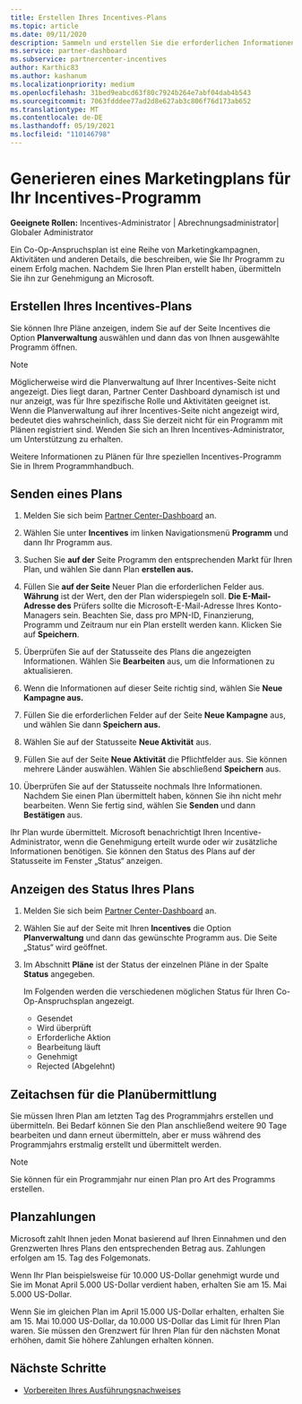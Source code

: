 ```yaml
---
title: Erstellen Ihres Incentives-Plans
ms.topic: article
ms.date: 09/11/2020
description: Sammeln und erstellen Sie die erforderlichen Informationen, um einen erfolgreichen Marketingplan für Ihr Incentives-Programm zu generieren.
ms.service: partner-dashboard
ms.subservice: partnercenter-incentives
author: Karthic83
ms.author: kashanum
ms.localizationpriority: medium
ms.openlocfilehash: 31bed9eabcd63f80c7924b264e7abf04dab4b543
ms.sourcegitcommit: 7063fdddee77ad2d8e627ab3c806f76d173ab652
ms.translationtype: MT
ms.contentlocale: de-DE
ms.lasthandoff: 05/19/2021
ms.locfileid: "110146798"
---
```

# <a name="generate-a-marketing-plan-for-your-incentives-program"></a>Generieren eines Marketingplans für Ihr Incentives-Programm

**Geeignete Rollen:** Incentives-Administrator | Abrechnungsadministrator| Globaler Administrator

Ein Co-Op-Anspruchsplan ist eine Reihe von Marketingkampagnen, Aktivitäten und anderen Details, die beschreiben, wie Sie Ihr Programm zu einem Erfolg machen. Nachdem Sie Ihren Plan erstellt haben, übermitteln Sie ihn zur Genehmigung an Microsoft.

## <a name="create-your-incentives-plan"></a>Erstellen Ihres Incentives-Plans

Sie können Ihre Pläne anzeigen, indem  Sie auf der Seite Incentives die Option **Planverwaltung** auswählen und dann das von Ihnen ausgewählte Programm öffnen.

>[!NOTE]
>Möglicherweise wird die Planverwaltung auf Ihrer Incentives-Seite nicht angezeigt. Dies liegt daran, Partner Center Dashboard dynamisch ist und nur anzeigt, was für Ihre spezifische Rolle und Aktivitäten geeignet ist. Wenn die Planverwaltung auf ihrer Incentives-Seite nicht angezeigt wird, bedeutet dies wahrscheinlich, dass Sie derzeit nicht für ein Programm mit Plänen registriert sind. Wenden Sie sich an Ihren Incentives-Administrator, um Unterstützung zu erhalten.

Weitere Informationen zu Plänen für Ihre speziellen Incentives-Programm Sie in Ihrem Programmhandbuch.

## <a name="how-to-submit-a-plan"></a>Senden eines Plans

1. Melden Sie sich beim [Partner Center-Dashboard](https://partner.microsoft.com/dashboard/) an.

2. Wählen Sie unter **Incentives** im linken Navigationsmenü **Programm** und dann Ihr Programm aus. 

3. Suchen Sie **auf der** Seite Programm den entsprechenden Markt für Ihren Plan, und wählen Sie dann Plan **erstellen aus.** 

4. Füllen Sie **auf der Seite** Neuer Plan die erforderlichen Felder aus. **Währung** ist der Wert, den der Plan widerspiegeln soll. **Die E-Mail-Adresse des** Prüfers sollte die Microsoft-E-Mail-Adresse Ihres Konto-Managers sein. Beachten Sie, dass pro MPN-ID, Finanzierung, Programm und Zeitraum nur ein Plan erstellt werden kann. Klicken Sie auf **Speichern**.

5. Überprüfen Sie auf der Statusseite des Plans die angezeigten Informationen. Wählen Sie **Bearbeiten** aus, um die Informationen zu aktualisieren.

6. Wenn die Informationen auf dieser Seite richtig sind, wählen Sie **Neue Kampagne aus.**

7. Füllen Sie die erforderlichen Felder auf der Seite **Neue Kampagne** aus, und wählen Sie dann **Speichern aus.**

8. Wählen Sie auf der Statusseite **Neue Aktivität** aus. 

9. Füllen Sie auf der Seite **Neue Aktivität** die Pflichtfelder aus. Sie können mehrere Länder auswählen. Wählen Sie abschließend **Speichern** aus. 

10. Überprüfen Sie auf der Statusseite nochmals Ihre Informationen. Nachdem Sie einen Plan übermittelt haben, können Sie ihn nicht mehr bearbeiten. Wenn Sie fertig sind, wählen Sie **Senden** und dann **Bestätigen** aus.

Ihr Plan wurde übermittelt. Microsoft benachrichtigt Ihren Incentive-Administrator, wenn die Genehmigung erteilt wurde oder wir zusätzliche Informationen benötigen. Sie können den Status des Plans auf der Statusseite im Fenster „Status“ anzeigen.

## <a name="view-the-status-of-your-plan"></a>Anzeigen des Status Ihres Plans

1. Melden Sie sich beim [Partner Center-Dashboard](https://partner.microsoft.com/dashboard/) an.

2. Wählen Sie auf der Seite mit Ihren **Incentives** die Option **Planverwaltung** und dann das gewünschte Programm aus. Die Seite „Status“ wird geöffnet.

3. Im Abschnitt **Pläne** ist der Status der einzelnen Pläne in der Spalte **Status** angegeben.

   Im Folgenden werden die verschiedenen möglichen Status für Ihren Co-Op-Anspruchsplan angezeigt.

   - Gesendet
   - Wird überprüft
   - Erforderliche Aktion
   - Bearbeitung läuft
   - Genehmigt
   - Rejected (Abgelehnt)

## <a name="plan-submission-timelines"></a>Zeitachsen für die Planübermittlung

Sie müssen Ihren Plan am letzten Tag des Programmjahrs erstellen und übermitteln. Bei Bedarf können Sie den Plan anschließend weitere 90 Tage bearbeiten und dann erneut übermitteln, aber er muss während des Programmjahrs erstmalig erstellt und übermittelt werden.

>[!NOTE]
> Sie können für ein Programmjahr nur einen Plan pro Art des Programms erstellen.

## <a name="plan-payments"></a>Planzahlungen

Microsoft zahlt Ihnen jeden Monat basierend auf Ihren Einnahmen und den Grenzwerten Ihres Plans den entsprechenden Betrag aus. Zahlungen erfolgen am 15. Tag des Folgemonats.

Wenn Ihr Plan beispielsweise für 10.000 US-Dollar genehmigt wurde und Sie im Monat April 5.000 US-Dollar verdient haben, erhalten Sie am 15. Mai 5.000 US-Dollar.

Wenn Sie im gleichen Plan im April 15.000 US-Dollar erhalten, erhalten Sie am 15. Mai 10.000 US-Dollar, da 10.000 US-Dollar das Limit für Ihren Plan waren. Sie müssen den Grenzwert für Ihren Plan für den nächsten Monat erhöhen, damit Sie höhere Zahlungen erhalten können.

## <a name="next-steps"></a>Nächste Schritte

- [Vorbereiten Ihres Ausführungsnachweises](incentives-prepare-your-proof-of-execution.md)
